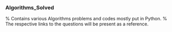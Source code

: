 ### Algorithms_Solved
% Contains various Algorithms problems and codes mostly put in Python. 
% The respective links to the questions will be present as a reference. 
